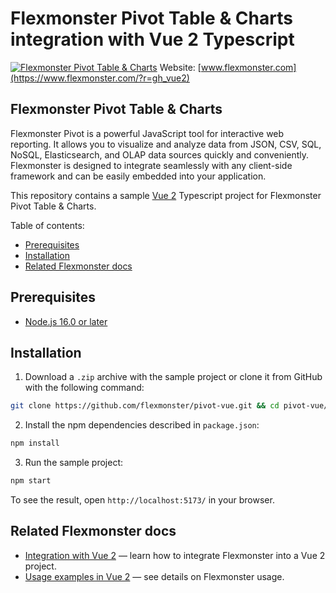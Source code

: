 # Flexmonster Pivot Table & Charts integration with Vue 2 Typescript
[![Flexmonster Pivot Table & Charts](https://cdn.flexmonster.com/landing.png)](https://flexmonster.com/?r=gh_vue2)
Website: [www.flexmonster.com](https://www.flexmonster.com/?r=gh_vue2)

## Flexmonster Pivot Table & Charts

Flexmonster Pivot is a powerful JavaScript tool for interactive web reporting. It allows you to visualize and analyze data from JSON, CSV, SQL, NoSQL, Elasticsearch, and OLAP data sources quickly and conveniently. Flexmonster is designed to integrate seamlessly with any client-side framework and can be easily embedded into your application.

This repository contains a sample [Vue 2](https://v2.vuejs.org/) Typescript project for Flexmonster Pivot Table & Charts.

Table of contents:

- [Prerequisites](#prerequisites)
- [Installation](#installation)
- [Related Flexmonster docs](#related-flexmonster-docs)

## Prerequisites

- [Node.js 16.0 or later](https://nodejs.org/en/)

## Installation 

1. Download a `.zip` archive with the sample project or clone it from GitHub with the following command:

```bash
git clone https://github.com/flexmonster/pivot-vue.git && cd pivot-vue/vue2/typescript
```

2. Install the npm dependencies described in `package.json`: 

```bash
npm install
```

3. Run the sample project: 

```bash
npm start 
```

To see the result, open `http://localhost:5173/` in your browser.

## Related Flexmonster docs

- [Integration with Vue 2](https://www.flexmonster.com/doc/integration-with-vue-2/?r=gh_vue2) — learn how to integrate Flexmonster into a Vue 2 project.
- [Usage examples in Vue 2](https://www.flexmonster.com/doc/usage-examples-vue-2/?r=gh_vue2) — see details on Flexmonster usage.
